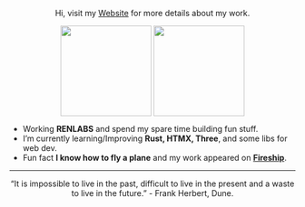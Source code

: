 <p align="center">
  Hi, visit my <a href="https://edsdr.com/" target="_blank">Website</a> for more
  details about my work.
</p>

<p align="center">
  <img
    height="160em"
    align="center"
    src="https://github-readme-streak-stats.herokuapp.com?user=EdSDR&theme=dracula&border_radius=0&hide_border=true"
  />
  <img
    height="160em"
    align="center"
    src="https://github-readme-stats.vercel.app/api/top-langs/?username=EdSDR&&layout=compact&hide=shell&theme=dracula&hide_border=true&border_radius=0"
  />
</p>

 -  Working **RENLABS** and spend my spare time building fun stuff.
 -  I’m currently learning/Improving **Rust, HTMX, Three**, and some libs for web dev.
 -  Fun fact **I know how to fly a plane** and my work appeared on **[Fireship](https://youtu.be/HCOQmKTFzYY?t=96)**.

---

<p align="center">
  “It is impossible to live in the past, difficult to live in the present and a
  waste to live in the future.” - Frank Herbert, Dune.
</p>
